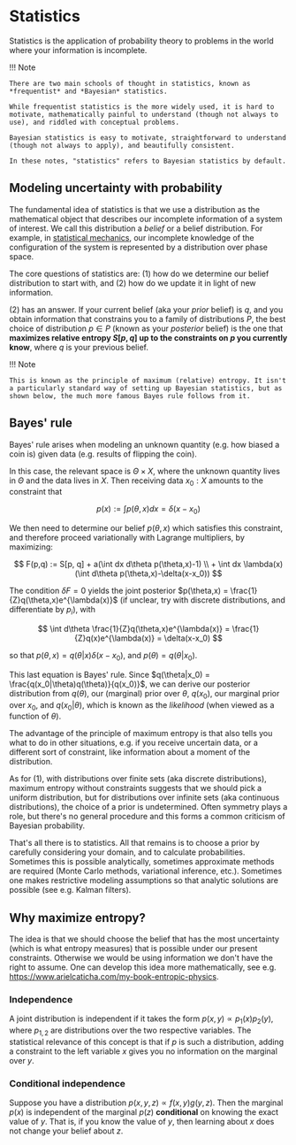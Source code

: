 # Statistics

Statistics is the application of probability theory to problems in the world where your information is incomplete.

!!! Note

    There are two main schools of thought in statistics, known as *frequentist* and *Bayesian* statistics.
    
    While frequentist statistics is the more widely used, it is hard to motivate, mathematically painful to understand (though not always to use), and riddled with conceptual problems.

    Bayesian statistics is easy to motivate, straightforward to understand (though not always to apply), and beautifully consistent.

    In these notes, "statistics" refers to Bayesian statistics by default.

## Modeling uncertainty with probability

The fundamental idea of statistics is that we use a distribution as the mathematical object that describes our incomplete information of a system of interest. We call this distribution a *belief* or a belief distribution. For example, in [statistical mechanics](statisticalphysics.md), our incomplete knowledge of the configuration of the system is represented by a distribution over phase space.

The core questions of statistics are: (1) how do we determine our belief distribution to start with, and (2) how do we update it in light of new information.

(2) has an answer. If your current belief (aka your *prior* belief) is $q$, and you obtain information that constrains you to a family of distributions $P$, the best choice of distribution $p \in P$ (known as your *posterior* belief) is the one that **maximizes relative entropy $S[p,q]$ up to the constraints on $p$ you currently know**, where $q$ is your previous belief.

!!! Note

    This is known as the principle of maximum (relative) entropy. It isn't a particularly standard way of setting up Bayesian statistics, but as shown below, the much more famous Bayes rule follows from it.

## Bayes' rule

Bayes' rule arises when modeling an unknown quantity (e.g. how biased a coin is) given data (e.g. results of flipping the coin).

In this case, the relevant space is $\Theta \times X$, where the unknown quantity lives in $\Theta$ and the data lives in $X$. Then receiving data $x_0 : X$ amounts to the constraint that

$$
p(x) := \int p(\theta, x) dx = \delta(x-x_0) 
$$

We then need to determine our belief $p(\theta, x)$ which satisfies this constraint, and therefore proceed variationally with Lagrange multipliers, by maximizing:

$$
F(p,q) := S[p, q] + a(\int dx d\theta p(\theta,x)-1) \\ + \int dx \lambda(x)(\int d\theta p(\theta,x)-\delta(x-x_0)) 
$$

The condition $\delta F = 0$  yields the joint posterior $p(\theta,x) = \frac{1}{Z}q(\theta,x)e^{\lambda(x)}$ (if unclear, try with discrete distributions, and differentiate by $p_i$), with

$$
\int d\theta \frac{1}{Z}q(\theta,x)e^{\lambda(x)} = \frac{1}{Z}q(x)e^{\lambda(x)} = \delta(x-x_0)
$$

so that $p(\theta, x) = q(\theta | x)\delta(x-x_0)$, and $p(\theta) = q(\theta|x_0)$. 

This last equation is Bayes' rule. Since $q(\theta|x_0) = \frac{q(x_0|\theta)q(\theta)}{q(x_0)}$, we can derive our posterior distribution from $q(\theta)$, our (marginal) prior over $\theta$, $q(x_0)$, our marginal prior over $x_0$, and $q(x_0|\theta)$, which is known as the *likelihood* (when viewed as a function of $\theta$).

The advantage of the principle of maximum entropy is that also tells you what to do in other situations, e.g. if you receive uncertain data, or a different sort of constraint, like information about a moment of the distribution.

As for (1), with distributions over finite sets (aka discrete distributions), maximum entropy without constraints suggests that we should pick a uniform distribution, but for distributions over infinite sets (aka continuous distributions), the choice of a prior is undetermined. Often symmetry plays a role, but there's no general procedure and this forms a common criticism of Bayesian probability.

That's all there is to statistics. All that remains is to choose a prior by carefully considering your domain, and to calculate probabilities. Sometimes this is possible analytically, sometimes approximate methods are required (Monte Carlo methods, variational inference, etc.). Sometimes one makes restrictive modeling assumptions so that analytic solutions are possible (see e.g. Kalman filters).

## Why maximize entropy?

The idea is that we should choose the belief that has the most uncertainty (which is what entropy measures) that is possible under our present constraints. Otherwise we would be using information we don't have the right to assume. One can develop this idea more mathematically, see e.g. https://www.arielcaticha.com/my-book-entropic-physics.


### Independence

A joint distribution is independent if it takes the form $p(x,y) \propto p_1(x)p_2(y)$, where $p_{1,2}$ are distributions over the two respective variables. The statistical relevance of this concept is that if $p$ is such a distribution, adding a constraint to the left variable $x$ gives you no information on the marginal over $y$.

### Conditional independence

Suppose you have a distribution $p(x,y,z) \propto f(x,y)g(y,z)$. Then the marginal $p(x)$ is independent of the marginal $p(z)$ **conditional** on knowing the exact value of $y$. That is, if you know the value of $y$, then learning about $x$ does not change your belief about $z$. 
